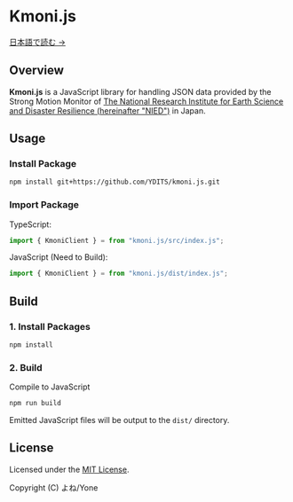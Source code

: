 # Kmoni.js

[日本語で読む →](./README_JP.md)

## Overview

**Kmoni.js** is a JavaScript library for handling JSON data provided by the Strong Motion Monitor of [The National Research Institute for Earth Science and Disaster Resilience (hereinafter "NIED")](https://www.bosai.go.jp/) in Japan.

## Usage

### Install Package

```bash
npm install git+https://github.com/YDITS/kmoni.js.git
```

### Import Package

TypeScript:
```ts
import { KmoniClient } = from "kmoni.js/src/index.js";
```

JavaScript (Need to Build):
```js
import { KmoniClient } = from "kmoni.js/dist/index.js";
```

## Build

### 1. Install Packages

```bash
npm install
```

### 2. Build

Compile to JavaScript

```bash
npm run build
```

Emitted JavaScript files will be output to the `dist/` directory.

## License

Licensed under the [MIT License](./LICENSE).

Copyright (C) よね/Yone
